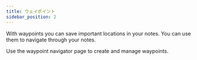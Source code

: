 ```yaml
---
title: ウェイポイント
sidebar_position: 2
---
```


With waypoints you can save important locations in your notes. You can use them to navigate through your notes.

Use the waypoint navigator page to create and manage waypoints.

